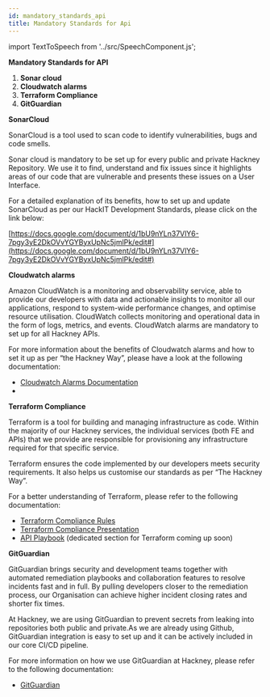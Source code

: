 ```yaml
---
id: mandatory_standards_api
title: Mandatory Standards for Api
---
```


import TextToSpeech from '../src/SpeechComponent.js';

<TextToSpeech>

**Mandatory Standards for API**

1. **Sonar cloud**
2. **Cloudwatch alarms**
3. **Terraform Compliance**
4. **GitGuardian**

**SonarCloud**

SonarCloud is a tool used to scan code to identify vulnerabilities, bugs and code smells. 

Sonar cloud is mandatory to be set up for every public and private Hackney Repository. We use it to find, understand and fix issues since it highlights areas of our code that are vulnerable and presents these issues on a User Interface. 

For a detailed explanation of its benefits, how to set up and update SonarCloud as per our HackIT Development Standards, please click on the link below:

[https://docs.google.com/document/d/1bU9nYLn37VlY6-7pgy3yE2DkOVvYGYByxUpNc5jmlPk/edit#](https://docs.google.com/document/d/1bU9nYLn37VlY6-7pgy3yE2DkOVvYGYByxUpNc5jmlPk/edit#)

**Cloudwatch alarms**

Amazon CloudWatch is a monitoring and observability service, able to provide our developers with data and actionable insights to monitor all our applications, respond to system-wide performance changes, and optimise resource utilisation. CloudWatch collects monitoring and operational data in the form of logs, metrics, and events. CloudWatch alarms are mandatory to set up for all Hackney APIs.

For more information about the benefits of Cloudwatch alarms and how to set it up as per  “the Hackney Way”, please have a look at the following documentation:

* [Cloudwatch Alarms Documentation ](https://docs.google.com/document/d/1MC3E3Cku1ZY2Oz9dreCuyETHC8mDq9MlH9xZObCkgKE/edit#heading=h.n6ky6abxpd1q)
* 

**Terraform Compliance**

Terraform is a tool for building and managing infrastructure as code. Within the majority of our Hackney services, the individual services (both FE and APIs) that we provide are responsible for provisioning any infrastructure required for that specific service. 

Terraform ensures  the code implemented by our developers meets security requirements. It also helps us customise our standards as per “The Hackney Way”.

For a better understanding of Terraform, please refer to the following documentation: 

* [Terraform Compliance Rules](https://docs.google.com/document/d/1Ggewoqlzjio78IUxX0RVQS_UzT6RyXDxwCKhgNQC_68/edit)
* [Terraform Compliance Presentation ](https://docs.google.com/presentation/d/1i673J4Rcie802bXw5dzotCs2KlzVVclDTmYrOUTnnNU/edit#slide=id.p)
* [API Playbook](https://playbook.hackney.gov.uk/API-Playbook/) (dedicated section for Terraform coming up soon)

**GitGuardian**

GitGuardian brings security and development teams together with automated remediation playbooks and collaboration features to resolve incidents fast and in full. By pulling developers closer to the remediation process, our Organisation can achieve higher incident closing rates and shorter fix times. 

At Hackney, we are using GitGuardian to prevent secrets from leaking into repositories both public and private.As we are already using Github, GitGuardian integration is easy to set up  and it can be actively included in our core CI/CD pipeline. 

For more information on how we use GitGuardian at Hackney, please refer to the following documentation: 

* [GitGuardian ](https://docs.google.com/document/d/1RBA0EvMyxG3NjXf_R4GGYz-wxo_MCwRt8TClnAvOW9M/edit)

</TextToSpeech>